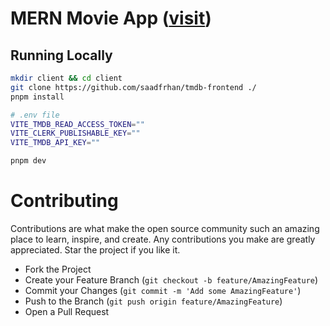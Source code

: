 # MERN Movie App ([visit](https://tmdb-frontend-chi.vercel.app/))

## Running Locally

```bash
mkdir client && cd client
git clone https://github.com/saadfrhan/tmdb-frontend ./
pnpm install

# .env file
VITE_TMDB_READ_ACCESS_TOKEN=""
VITE_CLERK_PUBLISHABLE_KEY=""
VITE_TMDB_API_KEY=""

pnpm dev
```

# Contributing

Contributions are what make the open source community such an amazing place to learn, inspire, and create. Any contributions you make are greatly appreciated. Star the project if you like it.

- Fork the Project
- Create your Feature Branch (`git checkout -b feature/AmazingFeature`)
- Commit your Changes (`git commit -m 'Add some AmazingFeature'`)
- Push to the Branch (`git push origin feature/AmazingFeature`)
- Open a Pull Request
